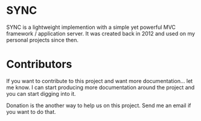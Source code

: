 # SYNC

SYNC is a lightweight implemention with a simple yet powerful MVC framework /
application server. It was created back in 2012 and used on my personal projects
since then.

# Contributors

If you want to contribute to this project and want more documentation... let me
know. I can start producing more documentation around the project and you can
start digging into it.

Donation is the another way to help us on this project. Send me an email if you
want to do that.

